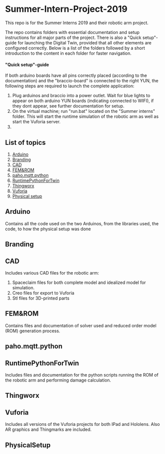 # Summer-Intern-Project-2019
This repo is for the Summer Interns 2019 and their robotic arm project.

The repo contains folders with essential documentation and setup instructions for all major parts of the project. 
There is also a "Quick setup"-guide for launching the Digital Twin, provided that all other elements are configured correctly.
Below is a list of the folders followed by a short introduction to the content in each folder for faster navigation.

#### "Quick setup"-guide
If both arduino boards have all pins correctly placed (according to the documentation) and the "braccio-board" is connected to the right YUN, the following steps are required to launch the complete application:

1. Plug arduinos and braccio into a power outlet. Wait for blue lights to appear on both arduino YUN boards (indicating connected to WIFI), if they dont appear, see further documentation for setup.
2. On the virtual machine; run "run.bat" located on the "Summer interns" folder. This will start the runtime simulation of the robotic arm as well as start the Vuforia server.
3.  

## List of topics
1. [Arduino](#of1)
2. [Branding](#of2)
3. [CAD](#of3)
4. [FEM&ROM](#of4)
5. [paho.mqtt.python](#of5)
6. [RuntimePythonForTwin](#of6)
7. [Thingworx](#of7)
8. [Vuforia](#of8)
9. [Physical setup](#of9)

<a name="of1"></a>
## Arduino
Contains all the code used on the two Arduinos, from the libraries used, the code, to how the physical setup was done

<a name="of2"></a>
## Branding

<a name="of3"></a>
## CAD
Includes various CAD files for the robotic arm:
1. Spaceclaim files for both complete model and idealized model for simulation.
2. Creo files for export to Vuforia
3. Stl files for 3D-printed parts


<a name="of4"></a>
## FEM&ROM
Contains files and documentation of solver used and reduced order model (ROM) generation process.


<a name="of5"></a>
## paho.mqtt.python


<a name="of6"></a>
## RuntimePythonForTwin
Includes files and documentation for the python scripts running the ROM of the robotic arm and performing damage calculation.

<a name="of7"></a>
## Thingworx

<a name="of8"></a>
## Vuforia
Includes all versions of the Vuforia projects for both IPad and Hololens. Also AR graphics and Thingmarks are included. 

<a name="of9"></a>
## PhysicalSetup

